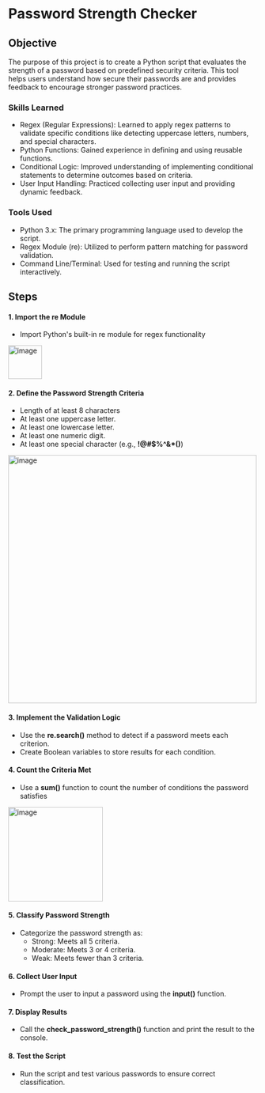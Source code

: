 # Password Strength Checker

## Objective
The purpose of this project is to create a Python script that evaluates the strength of a password based on predefined security criteria. This tool helps users understand how secure their passwords are and provides feedback to encourage stronger password practices.

### Skills Learned

- Regex (Regular Expressions): Learned to apply regex patterns to validate specific conditions like detecting uppercase letters, numbers, and special characters.
- Python Functions: Gained experience in defining and using reusable functions.
- Conditional Logic: Improved understanding of implementing conditional statements to determine outcomes based on criteria.
- User Input Handling: Practiced collecting user input and providing dynamic feedback.
  
### Tools Used

- Python 3.x: The primary programming language used to develop the script.
- Regex Module (re): Utilized to perform pattern matching for password validation.
- Command Line/Terminal: Used for testing and running the script interactively.

## Steps
#### 1. Import the re Module

- Import Python's built-in re module for regex functionality
<img width="68" alt="image" src="https://github.com/user-attachments/assets/1c0057c1-6a8c-43d4-a60e-d8520bcdef7f">


#### 2. Define the Password Strength Criteria

- Length of at least 8 characters
- At least one uppercase letter.
- At least one lowercase letter.
- At least one numeric digit.
- At least one special character (e.g., **!@#$%^&*()**)
<img width="502" alt="image" src="https://github.com/user-attachments/assets/e69c14df-e678-4c12-8539-c2266b4e06ae">


#### 3. Implement the Validation Logic

- Use the **re.search()** method to detect if a password meets each criterion.
- Create Boolean variables to store results for each condition.

#### 4. Count the Criteria Met

- Use a **sum()** function to count the number of conditions the password satisfies
<img width="191" alt="image" src="https://github.com/user-attachments/assets/0c207258-5d09-48bd-bcec-0c49b67ed71d">


#### 5. Classify Password Strength

- Categorize the password strength as:
  - Strong: Meets all 5 criteria.
  - Moderate: Meets 3 or 4 criteria.
  - Weak: Meets fewer than 3 criteria.
 
#### 6. Collect User Input

- Prompt the user to input a password using the **input()** function.
 
#### 7. Display Results

- Call the **check_password_strength()** function and print the result to the console.

#### 8. Test the Script

- Run the script and test various passwords to ensure correct classification.
